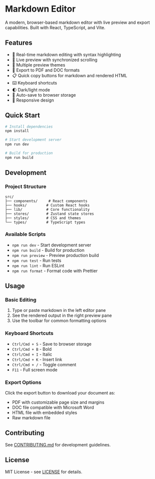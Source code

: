 # Markdown Editor

A modern, browser-based markdown editor with live preview and export capabilities. Built with React, TypeScript, and Vite.

## Features

- 📝 Real-time markdown editing with syntax highlighting
- 👀 Live preview with synchronized scrolling
- 🎨 Multiple preview themes
- 📄 Export to PDF and DOC formats
- 📋 Quick copy buttons for markdown and rendered HTML
- ⌨️ Keyboard shortcuts
- 🌓 Dark/light mode
- 💾 Auto-save to browser storage
- 📱 Responsive design

## Quick Start

```bash
# Install dependencies
npm install

# Start development server
npm run dev

# Build for production
npm run build
```

## Development

### Project Structure

```
src/
├── components/     # React components
├── hooks/         # Custom React hooks
├── lib/           # Core functionality
├── stores/        # Zustand state stores
├── styles/        # CSS and themes
└── types/         # TypeScript types
```

### Available Scripts

- `npm run dev` - Start development server
- `npm run build` - Build for production
- `npm run preview` - Preview production build
- `npm run test` - Run tests
- `npm run lint` - Run ESLint
- `npm run format` - Format code with Prettier

## Usage

### Basic Editing

1. Type or paste markdown in the left editor pane
2. See the rendered output in the right preview pane
3. Use the toolbar for common formatting options

### Keyboard Shortcuts

- `Ctrl/Cmd + S` - Save to browser storage
- `Ctrl/Cmd + B` - Bold
- `Ctrl/Cmd + I` - Italic
- `Ctrl/Cmd + K` - Insert link
- `Ctrl/Cmd + /` - Toggle comment
- `F11` - Full screen mode

### Export Options

Click the export button to download your document as:
- PDF with customizable page size and margins
- DOC file compatible with Microsoft Word
- HTML file with embedded styles
- Raw markdown file

## Contributing

See [CONTRIBUTING.md](CONTRIBUTING.md) for development guidelines.

## License

MIT License - see [LICENSE](LICENSE) for details.